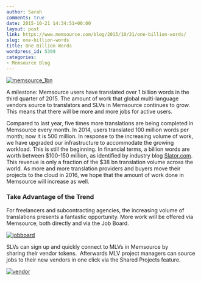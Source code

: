 ```yaml
---
author: Sarah
comments: true
date: 2015-10-21 14:34:51+00:00
layout: post
link: https://www.memsource.com/blog/2015/10/21/one-billion-words/
slug: one-billion-words
title: One Billion Words
wordpress_id: 5399
categories:
- Memsource Blog
---
```


[![memsource_1bn](/wp-content/uploads/2015/10/memsource_1bn-e1445430761588.png)](/wp-content/uploads/2015/10/memsource_1bn-e1445430761588.png)

A milestone: Memsource users have translated over 1 billion words in the third quarter of 2015. The amount of work that global multi-language vendors source to translators and SLVs in Memsource continues to grow. This means that there will be more and more jobs for active users.

<!-- more -->

Compared to last year, five times more translations are being completed in Memsource every month. In 2014, users translated 100 million words per month; now it is 500 million. In response to the increasing volume of work, we have upgraded our infrastructure to accommodate the growing workload.
This is still the beginning. In financial terms, a billion words are worth between $100-150 million, as identified by industry blog [Slator.com](http://slator.com/technology/memsource-hits-a-billion-words-in-the-3rd-quarter-2015/). This revenue is only a fraction of the $38 bn translation volume across the world. As more and more translation providers and buyers move their projects to the cloud in 2016, we hope that the amount of work done in Memsource will increase as well.


### Take Advantage of the Trend


For freelancers and subcontracting agencies, the increasing volume of translations presents a fantastic opportunity. More work will be offered via Memsource, both directly and via the Job Board.

[![jobboard](/wp-content/uploads/2015/10/jobboard-e1445432594681.png)](/wp-content/uploads/2015/10/jobboard.png)

SLVs can sign up and quickly connect to MLVs in Memsource by sharing their vendor tokens.  Afterwards MLV project managers can source jobs to their new vendors in one click via the Shared Projects feature.

[![vendor](/wp-content/uploads/2015/10/vendor.png)](/wp-content/uploads/2015/10/vendor.png)
